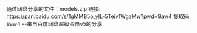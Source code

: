 通过网盘分享的文件：models.zip
链接: https://pan.baidu.com/s/1gMMB5o_yIL-5Teiv1WgzMw?pwd=9aw4 提取码: 9aw4 
--来自百度网盘超级会员v5的分享